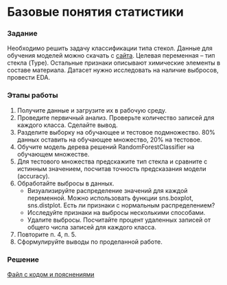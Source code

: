 # Базовые понятия статистики

### Задание
Необходимо решить задачу классификации типа стекол. Данные для обучения моделей можно скачать с [сайта](https://www.kaggle.com/datasets/uciml/glass). Целевая переменная – тип стекла (Type). Остальные признаки описывают химические элементы в составе материала. Датасет нужно исследовать на наличие выбросов, провести EDA.

### Этапы работы
1. Получите данные и загрузите их в рабочую среду.
2. Проведите первичный анализ. Проверьте количество записей для каждого класса. Сделайте вывод.
3. Разделите выборку на обучающее и тестовое подмножество. 80% данных оставить на обучающее множество, 20% на тестовое.
4. Обучите модель дерева решений RandomForestClassifier на обучающем множестве.
5. Для тестового множества предскажите тип стекла и сравните с истинным значением, посчитав точность предсказания модели (accuracy).
6. Обработайте выбросы в данных.
   - Визуализируйте распределение значений для каждой переменной. Можно использовать функции sns.boxplot, sns.distplot. Есть ли признаки с нормальным распределением?
   - Исследуйте признаки на выбросы несколькими способами.
   - Удалите выбросы. Посчитайте процент удаленных записей от общего числа записей для каждого класса.
7. Повторите п. 4, п. 5.
8. Сформулируйте выводы по проделанной работе.

### Решение
[Файл с кодом и пояснениями](/Projects/03_Working_with_features_and_building_models/08_Finding_outliers_and_generating_new_features/Solution.ipynb)
